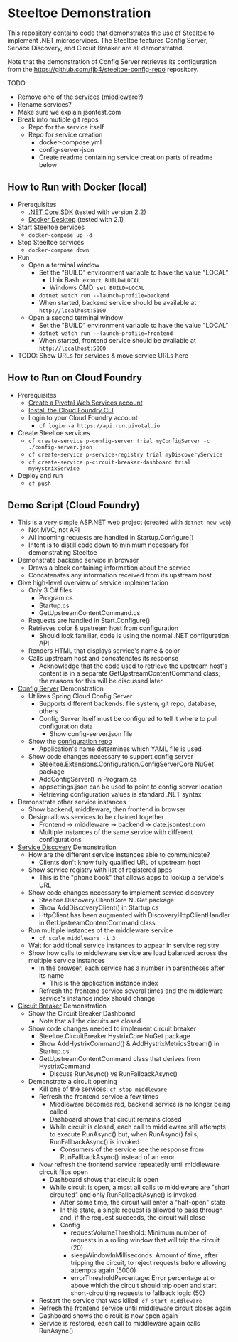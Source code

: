 # Steeltoe Demonstration

This repository contains code that demonstrates the use of [Steeltoe](https://steeltoe.io/) to implement .NET microservices. The Steeltoe features Config Server, Service Discovery, and Circuit Breaker are all demonstrated.

Note that the demonstration of Config Server retrieves its configuration from the https://github.com/fjb4/steeltoe-config-repo repository.

TODO
- Remove one of the services (middleware?)
- Rename services?
- Make sure we explain jsontest.com
- Break into mutiple git repos
  - Repo for the service itself
  - Repo for service creation
    - docker-compose.yml
    - config-server-json
    - Create readme containing service creation parts of readme below

## How to Run with Docker (local)
- Prerequisites
  - [.NET Core SDK](https://dotnet.microsoft.com/download) (tested with version 2.2)
  - [Docker Desktop](https://www.docker.com/products/docker-desktop) (tested with 2.1)
- Start Steeltoe services
  - `docker-compose up -d`
- Stop Steeltoe services
  - `docker-compose down`
- Run
  - Open a terminal window
    - Set the "BUILD" environment variable to have the value "LOCAL"
      - Unix Bash: `export BUILD=LOCAL`
      - Windows CMD: `set BUILD=LOCAL`
    - `dotnet watch run --launch-profile=backend`
    - When started, backend service should be available at `http://localhost:5100`
  - Open a second terminal window
    - Set the "BUILD" environment variable to have the value "LOCAL"
    - `dotnet watch run --launch-profile=frontend`
    - When started, frontend service should be available at `http://localhost:5000`
- TODO: Show URLs for services & move service URLs here


## How to Run on Cloud Foundry
- Prerequisites
  - [Create a Pivotal Web Services account](https://run.pivotal.io/)
  - [Install the Cloud Foundry CLI](https://pivotal.io/platform/pcf-tutorials/getting-started-with-pivotal-cloud-foundry/install-the-cf-cli)
  - Login to your Cloud Foundry account
    - `cf login -a https://api.run.pivotal.io`
- Create Steeltoe services
  - `cf create-service p-config-server trial myConfigServer -c ./config-server.json`
  - `cf create-service p-service-registry trial myDiscoveryService`
  - `cf create-service p-circuit-breaker-dashboard trial myHystrixService`
- Deploy and run
  - `cf push`


## Demo Script (Cloud Foundry)
  - This is a very simple ASP.NET web project (created with `dotnet new web`)
    - Not MVC, not API
    - All incoming requests are handled in Startup.Configure()
    - Intent is to distill code down to minimum necessary for demonstrating Steeltoe
- Demonstrate backend service in browser
    - Draws a block containing information about the service
    - Concatenates any information received from its upstream host
- Give high-level overview of service implementation
    - Only 3 C# files
        - Program.cs
        - Startup.cs
        - GetUpstreamContentCommand.cs
    - Requests are handled in Start.Configure()
    - Retrieves color & upstream host from configuration
        - Should look familiar, code is using the normal .NET configuration API
    - Renders HTML that displays service's name & color
    - Calls upstream host and concatenates its response
        - Acknowledge that the code used to retrieve the upstream host's content is in a separate GetUpstreamContentCommand class; the reasons for this will be discussed later 
- [Config Server](https://steeltoe.io/docs/steeltoe-configuration/#2-0-config-server-provider) Demonstration
  - Utilizes Spring Cloud Config Server
    - Supports different backends: file system, git repo, database, others
    - Config Server itself must be configured to tell it where to pull configuration data
      - Show config-server.json file
  - Show the [configuration repo](https://github.com/fjb4/steeltoe-config-repo)
    - Application's name determines which YAML file is used
  - Show code changes necessary to support config server
    - Steeltoe.Extensions.Configuration.ConfigServerCore NuGet package
    - AddConfigServer() in Program.cs
    - appsettings.json can be used to point to config server location
    - Retrieving configuration values is standard .NET syntax
- Demonstrate other service instances 
  - Show backend, middleware, then frontend in browser
  - Design allows services to be chained together
      - Frontend -> middleware -> backend -> date.jsontest.com
      - Multiple instances of the same service with different configurations
- [Service Discovery](https://steeltoe.io/docs/steeltoe-discovery/) Demonstration
  - How are the different service instances able to communicate?
    - Clients don't know fully qualified URL of upstream host
  - Show service registry with list of registered apps
    - This is the "phone book" that allows apps to lookup a service's URL
  - Show code changes necessary to implement service discovery
    - Steeltoe.Discovery.ClientCore NuGet package
    - Show AddDiscoveryClient() in Startup.cs
    - HttpClient has been augmented with DiscoveryHttpClientHandler in GetUpstreamContentCommand class
  - Run multiple instances of the middleware service
    - `cf scale middleware -i 3`
  - Wait for additional service instances to appear in service registry
  - Show how calls to middleware service are load balanced across the multiple service instances
    - In the browser, each service has a number in parentheses after its name
      - This is the application instance index
    - Refresh the frontend service several times and the middleware service's instance index should change
- [Circuit Breaker](https://steeltoe.io/docs/steeltoe-circuitbreaker/) Demonstration
  - Show the Circuit Breaker Dashboard
    - Note that all the circuits are closed
  - Show code changes needed to implement circuit breaker
    - Steeltoe.CircuitBreaker.HystrixCore NuGet package
    - Show AddHystrixCommand() & AddHystrixMetricsStream() in Startup.cs
    - GetUpstreamContentCommand class that derives from HystrixCommand
      - Discuss RunAsync() vs RunFallbackAsync()
  - Demonstrate a circuit opening
    - Kill one of the services: `cf stop middleware`
    - Refresh the frontend service a few times
      - Middleware becomes red, backend service is no longer being called
      - Dashboard shows that circuit remains closed
      - While circuit is closed, each call to middleware still attempts to execute RunAsync() but, when RunAsync() fails, RunFallbackAsync() is invoked
        - Consumers of the service see the response from RunFallbackAsync() instead of an error
    - Now refresh the frontend service repeatedly until middleware circuit flips open
      - Dashboard shows that circuit is open
      - While circuit is open, almost all calls to middleware are "short circuited" and only RunFallbackAsync() is invoked
        - After some time, the circuit will enter a "half-open" state
        - In this state, a single request is allowed to pass through and, if the request succeeds, the circuit will close
        - Config
          - requestVolumeThreshold: Minimum number of requests in a rolling window that will trip the circuit (20)
          - sleepWindowInMilliseconds: Amount of time, after tripping the circuit, to reject requests before allowing attempts again (5000)
          - errorThresholdPercentage: Error percentage at or above which the circuit should trip open and start short-circuiting requests to fallback logic (50)
    - Restart the service that was killed: `cf start middleware`
    - Refresh the frontend service until middleware circuit closes again
    - Dashboard shows the circuit is now open again
    - Service is restored, each call to middleware again calls RunAsync()
